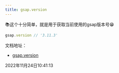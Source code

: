 ```yaml
---
title: gsap.version
---
```


📚这个十分简单，就是用于获取当前使用的gsap版本号😁

```js
gsap.version // '3.11.3'
```

文档地址：
 - [gsap.version](https://greensock.com/docs/v3/GSAP/gsap.version)

2022年11月24日10:41:13

